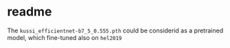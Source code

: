 # readme

The `kussi_efficientnet-b7_5_0.555.pth` could be considerid as a pretrained model, which fine-tuned also on `hel2019`